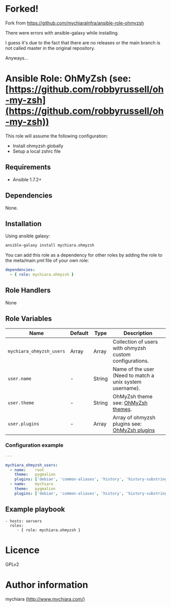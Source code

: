 # Forked!

Fork from https://github.com/mychiaraInfra/ansible-role-ohmyzsh

There were errors with ansible-galaxy while installing. 

I guess it's due to the fact that there are no releases or the main branch is not called master in the original repository.

Anyways...


# Ansible Role: OhMyZsh (see: [https://github.com/robbyrussell/oh-my-zsh](https://github.com/robbyrussell/oh-my-zsh))

This role will assume the following configuration:
- Install ohmyzsh globally
- Setup a local zshrc file

## Requirements

- Ansible 1.7.2+

## Dependencies

None.

## Installation

Using ansible galaxy:

```bash
ansible-galaxy install mychiara.ohmyzsh
```
You can add this role as a dependency for other roles by adding the role to the meta/main.yml file of your own role:

```yaml
dependencies:
  - { role: mychiara.ohmyzsh }
```

## Role Handlers

None

## Role Variables

|Name|Default|Type|Description|
|----|----|-----------|-------|
`mychiara_ohmyzsh_users`|Array|Array|Collection of users with ohmyzsh custom configurations.
`user.name`|-|String|Name of the user (Need to match a unix system username).
`user.theme`|-|String|OhMyZsh theme see: [OhMyZsh themes](https://github.com/robbyrussell/oh-my-zsh/wiki/themes).
`user.plugins`|-|Array|Array of ohmyzsh plugins see: [OhMyZsh plugins](https://github.com/robbyrussell/oh-my-zsh/wiki/Plugins)

### Configuration example

```yaml
---

mychiara_ohmyzsh_users:
  - name:    root
    theme:   pygmalion
    plugins: ['debian', 'common-aliases', 'history', 'history-substring-search']
  - name:    mychiara
    theme:   pygmalion
    plugins: ['debian', 'common-aliases', 'history', 'history-substring-search']
```

## Example playbook

    - hosts: servers
      roles:
         - { role: mychiara.ohmyzsh }

# Licence

GPLv2

# Author information

mychiara [(http://www.mychiara.com/)](http://www.mychiara.com)

